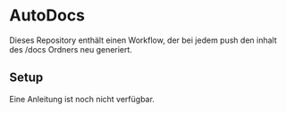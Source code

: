 # AutoDocs
Dieses Repository enthält einen Workflow, der bei jedem push den inhalt des /docs Ordners neu generiert.

## Setup
Eine Anleitung ist noch nicht verfügbar.

